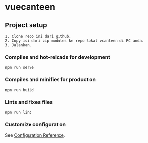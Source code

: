 # vuecanteen

## Project setup
```
1. Clone repo ini dari github.
2. Copy isi dari zip modules ke repo lokal vcanteen di PC anda.
3. Jalankan.
```

### Compiles and hot-reloads for development
```
npm run serve
```

### Compiles and minifies for production
```
npm run build
```

### Lints and fixes files
```
npm run lint
```

### Customize configuration
See [Configuration Reference](https://cli.vuejs.org/config/).

